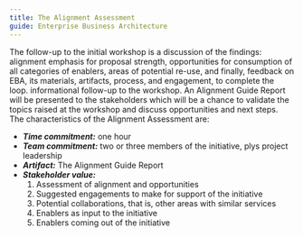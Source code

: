 ```yaml
---
title: The Alignment Assessment
guide: Enterprise Business Architecture
---
```


The follow-up to the initial workshop is a discussion of the findings: alignment emphasis for proposal strength, opportunities for consumption of all categories of enablers, areas of potential re-use, and finally, feedback on EBA, its materials, artifacts, process, and engagement, to complete the loop. informational follow-up to the workshop. An Alignment Guide Report will be presented to the stakeholders which will be a chance to validate the topics raised at the workshop and discuss opportunities and next steps. The characteristics of the Alignment Assessment are:

* **_Time commitment:_** one hour
* **_Team commitment:_** two or three members of the initiative, plys project leadership
* **_Artifact:_** The Alignment Guide Report
* **_Stakeholder value:_**
  1.  Assessment of alignment and opportunities
  1.  Suggested engagements to make for support of the initiative
  1.  Potential collaborations, that is, other areas with similar services
  1.  Enablers as input to the initiative
  1.  Enablers coming out of the initiative
